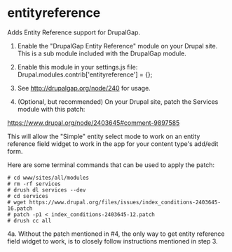 entityreference
===============

Adds Entity Reference support for DrupalGap.

1. Enable the "DrupalGap Entity Reference" module on your Drupal site.
   This is a sub module included with the DrupalGap module.
2. Enable this module in your settings.js file:
     Drupal.modules.contrib['entityreference'] = {};
3. See http://drupalgap.org/node/240 for usage.

4. (Optional, but recommended) On your Drupal site, patch the Services module
  with this patch:
  
  https://www.drupal.org/node/2403645#comment-9897585

This will allow the "Simple" entity select mode to work on an entity reference
field widget to work in the app for your content type's add/edit form.

Here are some terminal commands that can be used to apply the patch:

```
# cd www/sites/all/modules
# rm -rf services
# drush dl services --dev
# cd services
# wget https://www.drupal.org/files/issues/index_conditions-2403645-16.patch
# patch -p1 < index_conditions-2403645-12.patch
# drush cc all
```

4a. Without the patch mentioned in #4, the only way to get entity reference
field widget to work, is to closely follow instructions mentioned in step 3.

